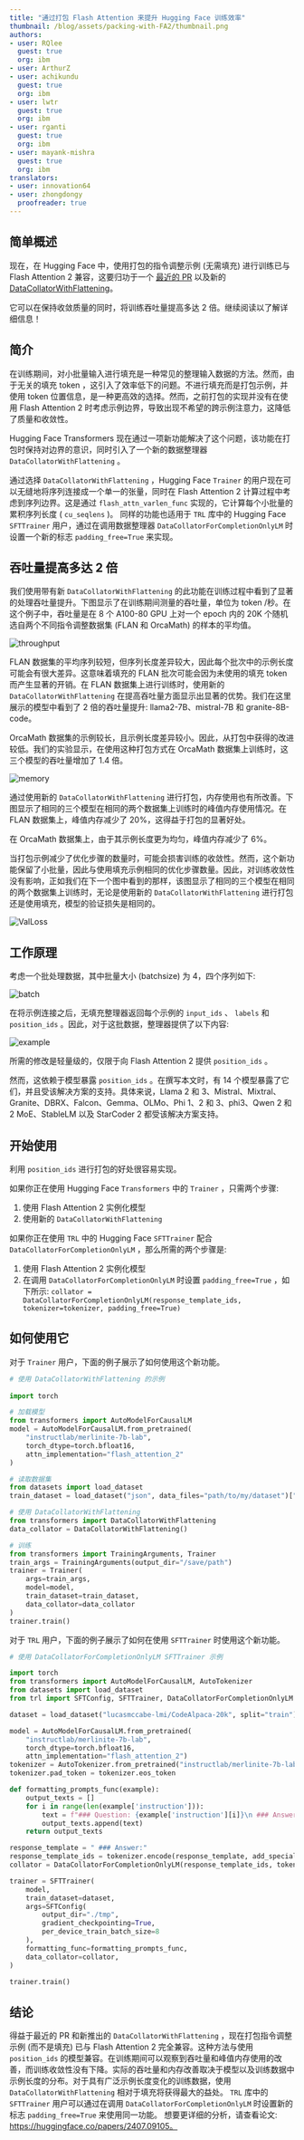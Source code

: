 ```yaml
---
title: "通过打包 Flash Attention 来提升 Hugging Face 训练效率"
thumbnail: /blog/assets/packing-with-FA2/thumbnail.png
authors:
- user: RQlee
  guest: true
  org: ibm
- user: ArthurZ
- user: achikundu
  guest: true
  org: ibm
- user: lwtr
  guest: true
  org: ibm
- user: rganti
  guest: true
  org: ibm
- user: mayank-mishra
  guest: true
  org: ibm
translators:
- user: innovation64
- user: zhongdongy
  proofreader: true
---
```


## 简单概述

现在，在 Hugging Face 中，使用打包的指令调整示例 (无需填充) 进行训练已与 Flash Attention 2 兼容，这要归功于一个 [最近的 PR](https://github.com/huggingface/transformers/pull/31629) 以及新的 [DataCollatorWithFlattening](https://huggingface.co/docs/transformers/main/en/main_classes/data_collator#transformers.DataCollatorWithFlattening)。

它可以在保持收敛质量的同时，将训练吞吐量提高多达 2 倍。继续阅读以了解详细信息！

## 简介

在训练期间，对小批量输入进行填充是一种常见的整理输入数据的方法。然而，由于无关的填充 token ，这引入了效率低下的问题。不进行填充而是打包示例，并使用 token 位置信息，是一种更高效的选择。然而，之前打包的实现并没有在使用 Flash Attention 2 时考虑示例边界，导致出现不希望的跨示例注意力，这降低了质量和收敛性。

Hugging Face Transformers 现在通过一项新功能解决了这个问题，该功能在打包时保持对边界的意识，同时引入了一个新的数据整理器 `DataCollatorWithFlattening` 。

通过选择 `DataCollatorWithFlattening` ，Hugging Face `Trainer` 的用户现在可以无缝地将序列连接成一个单一的张量，同时在 Flash Attention 2 计算过程中考虑到序列边界。这是通过 `flash_attn_varlen_func` 实现的，它计算每个小批量的累积序列长度 ( `cu_seqlens` )。
同样的功能也适用于 `TRL` 库中的 Hugging Face `SFTTrainer` 用户，通过在调用数据整理器 `DataCollatorForCompletionOnlyLM` 时设置一个新的标志 `padding_free=True` 来实现。

## 吞吐量提高多达 2 倍

我们使用带有新 `DataCollatorWithFlattening` 的此功能在训练过程中看到了显著的处理吞吐量提升。下图显示了在训练期间测量的吞吐量，单位为 token /秒。在这个例子中，吞吐量是在 8 个 A100-80 GPU 上对一个 epoch 内的 20K 个随机选自两个不同指令调整数据集 (FLAN 和 OrcaMath) 的样本的平均值。

![throughput](https://huggingface.co/datasets/huggingface/documentation-images/resolve/main/blog/packing-with-FA2/thruput.png)

FLAN 数据集的平均序列较短，但序列长度差异较大，因此每个批次中的示例长度可能会有很大差异。这意味着填充的 FLAN 批次可能会因为未使用的填充 token 而产生显著的开销。在 FLAN 数据集上进行训练时，使用新的 `DataCollatorWithFlattening` 在提高吞吐量方面显示出显著的优势。我们在这里展示的模型中看到了 2 倍的吞吐量提升: llama2-7B、mistral-7B 和 granite-8B-code。

OrcaMath 数据集的示例较长，且示例长度差异较小。因此，从打包中获得的改进较低。我们的实验显示，在使用这种打包方式在 OrcaMath 数据集上训练时，这三个模型的吞吐量增加了 1.4 倍。

![memory](https://huggingface.co/datasets/huggingface/documentation-images/resolve/main/blog/packing-with-FA2/memory.png)

通过使用新的 `DataCollatorWithFlattening` 进行打包，内存使用也有所改善。下图显示了相同的三个模型在相同的两个数据集上训练时的峰值内存使用情况。在 FLAN 数据集上，峰值内存减少了 20%，这得益于打包的显著好处。

在 OrcaMath 数据集上，由于其示例长度更为均匀，峰值内存减少了 6%。

当打包示例减少了优化步骤的数量时，可能会损害训练的收敛性。然而，这个新功能保留了小批量，因此与使用填充示例相同的优化步骤数量。因此，对训练收敛性没有影响，正如我们在下一个图中看到的那样，该图显示了相同的三个模型在相同的两个数据集上训练时，无论是使用新的 `DataCollatorWithFlattening` 进行打包还是使用填充，模型的验证损失是相同的。

![ValLoss](https://huggingface.co/datasets/huggingface/documentation-images/resolve/main/blog/packing-with-FA2/ValLoss.png)

## 工作原理

考虑一个批处理数据，其中批量大小 (batchsize) 为 4，四个序列如下:

![batch](https://huggingface.co/datasets/huggingface/documentation-images/resolve/main/blog/packing-with-FA2/four_sequences.png)

在将示例连接之后，无填充整理器返回每个示例的 `input_ids` 、 `labels` 和 `position_ids` 。因此，对于这批数据，整理器提供了以下内容:

![example](https://huggingface.co/datasets/huggingface/documentation-images/resolve/main/blog/packing-with-FA2/input_ids_labels_position_ids.png)

所需的修改是轻量级的，仅限于向 Flash Attention 2 提供 `position_ids` 。

然而，这依赖于模型暴露 `position_ids` 。在撰写本文时，有 14 个模型暴露了它们，并且受该解决方案的支持。具体来说，Llama 2 和 3、Mistral、Mixtral、Granite、DBRX、Falcon、Gemma、OLMo、Phi 1、2 和 3、phi3、Qwen 2 和 2 MoE、StableLM 以及 StarCoder 2 都受该解决方案支持。

## 开始使用

利用 `position_ids` 进行打包的好处很容易实现。

如果你正在使用 Hugging Face `Transformers` 中的 `Trainer` ，只需两个步骤:

1. 使用 Flash Attention 2 实例化模型
2. 使用新的 `DataCollatorWithFlattening`

如果你正在使用 `TRL` 中的 Hugging Face `SFTTrainer` 配合 `DataCollatorForCompletionOnlyLM` ，那么所需的两个步骤是:

1. 使用 Flash Attention 2 实例化模型
2. 在调用 `DataCollatorForCompletionOnlyLM` 时设置 `padding_free=True` ，如下所示:
`collator = DataCollatorForCompletionOnlyLM(response_template_ids, tokenizer=tokenizer, padding_free=True)`

## 如何使用它

对于 `Trainer` 用户，下面的例子展示了如何使用这个新功能。

```Python
# 使用 DataCollatorWithFlattening 的示例
 
import torch

# 加载模型
from transformers import AutoModelForCausalLM
model = AutoModelForCausalLM.from_pretrained(
    "instructlab/merlinite-7b-lab",
    torch_dtype=torch.bfloat16,
    attn_implementation="flash_attention_2"
)

# 读取数据集
from datasets import load_dataset
train_dataset = load_dataset("json", data_files="path/to/my/dataset")["train"]

# 使用 DataCollatorWithFlattening
from transformers import DataCollatorWithFlattening
data_collator = DataCollatorWithFlattening()

# 训练
from transformers import TrainingArguments, Trainer
train_args = TrainingArguments(output_dir="/save/path")
trainer = Trainer(
    args=train_args,
    model=model,
    train_dataset=train_dataset,
    data_collator=data_collator
)
trainer.train()
```

对于 `TRL` 用户，下面的例子展示了如何在使用 `SFTTrainer` 时使用这个新功能。

```Python
# 使用 DataCollatorForCompletionOnlyLM SFTTrainer 示例

import torch
from transformers import AutoModelForCausalLM, AutoTokenizer
from datasets import load_dataset
from trl import SFTConfig, SFTTrainer, DataCollatorForCompletionOnlyLM

dataset = load_dataset("lucasmccabe-lmi/CodeAlpaca-20k", split="train")

model = AutoModelForCausalLM.from_pretrained(
    "instructlab/merlinite-7b-lab",
    torch_dtype=torch.bfloat16,
    attn_implementation="flash_attention_2")
tokenizer = AutoTokenizer.from_pretrained("instructlab/merlinite-7b-lab")
tokenizer.pad_token = tokenizer.eos_token

def formatting_prompts_func(example):
    output_texts = []
    for i in range(len(example['instruction'])):
        text = f"### Question: {example['instruction'][i]}\n ### Answer: {example['output'][i]}"
        output_texts.append(text)
    return output_texts

response_template = " ### Answer:"
response_template_ids = tokenizer.encode(response_template, add_special_tokens=False)[2:]
collator = DataCollatorForCompletionOnlyLM(response_template_ids, tokenizer=tokenizer, padding_free=True)

trainer = SFTTrainer(
    model,
    train_dataset=dataset,
    args=SFTConfig(
        output_dir="./tmp",
        gradient_checkpointing=True,
        per_device_train_batch_size=8
    ),
    formatting_func=formatting_prompts_func,
    data_collator=collator,
)

trainer.train()
```

## 结论

得益于最近的 PR 和新推出的 `DataCollatorWithFlattening` ，现在打包指令调整示例 (而不是填充) 已与 Flash Attention 2 完全兼容。这种方法与使用 `position_ids` 的模型兼容。在训练期间可以观察到吞吐量和峰值内存使用的改善，而训练收敛性没有下降。实际的吞吐量和内存改善取决于模型以及训练数据中示例长度的分布。对于具有广泛示例长度变化的训练数据，使用 `DataCollatorWithFlattening` 相对于填充将获得最大的益处。 `TRL` 库中的 `SFTTrainer` 用户可以通过在调用 `DataCollatorForCompletionOnlyLM` 时设置新的标志 `padding_free=True` 来使用同一功能。
想要更详细的分析，请查看论文: https://huggingface.co/papers/2407.09105。